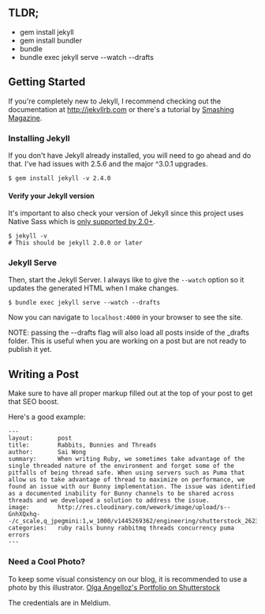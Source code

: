 ## TLDR;

- gem install jekyll
- gem install bundler
- bundle
- bundle exec jekyll serve --watch --drafts


## Getting Started

If you're completely new to Jekyll, I recommend checking out the documentation at <http://jekyllrb.com> or there's a tutorial by [Smashing Magazine](http://www.smashingmagazine.com/2014/08/01/build-blog-jekyll-github-pages/).

### Installing Jekyll

If you don't have Jekyll already installed, you will need to go ahead and do that. I've had issues with 2.5.6 and the major ^3.0.1 upgrades.

```
$ gem install jekyll -v 2.4.0
```

#### Verify your Jekyll version

It's important to also check your version of Jekyll since this project uses Native Sass which
is [only supported by 2.0+](http://jekyllrb.com/news/2014/05/06/jekyll-turns-2-0-0/).

```
$ jekyll -v
# This should be jekyll 2.0.0 or later
```

### Jekyll Serve

Then, start the Jekyll Server. I always like to give the `--watch` option so it updates the generated HTML when I make changes.

```
$ bundle exec jekyll serve --watch --drafts
```

Now you can navigate to `localhost:4000` in your browser to see the site.

NOTE: passing the --drafts flag will also load all posts inside of the _drafts folder. This is
useful when you are working on a post but are not ready to publish it yet.


## Writing a Post

Make sure to have all proper markup filled out at the top of your post to get that SEO boost.

Here's a good example:
```
---
layout:       post
title:        Rabbits, Bunnies and Threads
author:       Sai Wong
summary:      When writing Ruby, we sometimes take advantage of the single threaded nature of the environment and forget some of the pitfalls of being thread safe. When using servers such as Puma that allow us to take advantage of thread to maximize on performance, we found an issue with our Bunny implementation. The issue was identified as a documented inability for Bunny channels to be shared across threads and we developed a solution to address the issue.
image:        http://res.cloudinary.com/wework/image/upload/s--GnhXQxhq--/c_scale,q_jpegmini:1,w_1000/v1445269362/engineering/shutterstock_262325693.jpg
categories:   ruby rails bunny rabbitmq threads concurrency puma errors
---
```

### Need a Cool Photo?

To keep some visual consistency on our blog, it is recommended to use a photo by this illustrator.
[Olga Angelloz's Portfolio on Shutterstock](http://www.shutterstock.com/gallery-1451378p1.html)

The credentials are in Meldium.
